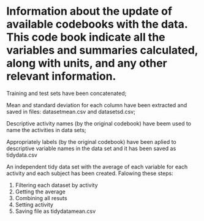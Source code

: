 # Information about the update of available codebooks with the data. This code book indicate all the variables and summaries calculated, along with units, and any other relevant information.

Training and test sets have been concatenated;

Mean and standard deviation for each column have been extracted and saved in files: datasetmean.csv and datasetsd.csv;

Descriptive activity names (by the original codebook) have beem used to name the activities in data sets;

Appropriately labels (by the original codebook) have been aplied to descriptive variable names in the data set and it has been saved as tidydata.csv  

An independent tidy data set with the average of each variable for each activity and each subject has been created. Falowing these steps:

1. Filtering each dataset by activity
2. Getting the average
3. Combining all resuts
4. Setting activity
6. Saving file as tidydatamean.csv


